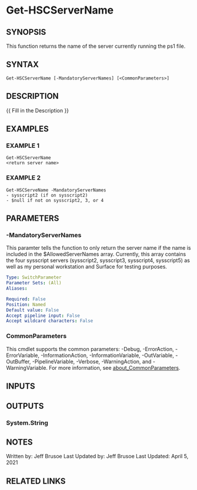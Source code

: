 # Get-HSCServerName

## SYNOPSIS
This function returns the name of the server currently running the ps1 file.

## SYNTAX

```
Get-HSCServerName [-MandatoryServerNames] [<CommonParameters>]
```

## DESCRIPTION
{{ Fill in the Description }}

## EXAMPLES

### EXAMPLE 1
```
Get-HSCServerName
<return server name>
```

### EXAMPLE 2
```
Get-HSCServeName -MandatoryServerNames
- sysscript2 (if on sysscript2)
- $null if not on sysscript2, 3, or 4
```

## PARAMETERS

### -MandatoryServerNames
This paramter tells the function to only return the server name
if the name is included in the $AllowedServerNames array.
Currently, this array contains the four sysscript servers
(sysscript2, sysscript3, sysscript4, sysscript5) as well
as my personal workstation and Surface for testing purposes.

```yaml
Type: SwitchParameter
Parameter Sets: (All)
Aliases:

Required: False
Position: Named
Default value: False
Accept pipeline input: False
Accept wildcard characters: False
```

### CommonParameters
This cmdlet supports the common parameters: -Debug, -ErrorAction, -ErrorVariable, -InformationAction, -InformationVariable, -OutVariable, -OutBuffer, -PipelineVariable, -Verbose, -WarningAction, and -WarningVariable. For more information, see [about_CommonParameters](http://go.microsoft.com/fwlink/?LinkID=113216).

## INPUTS

## OUTPUTS

### System.String
## NOTES
Written by: Jeff Brusoe
Last Updated by: Jeff Brusoe
Last Updated: April 5, 2021

## RELATED LINKS
